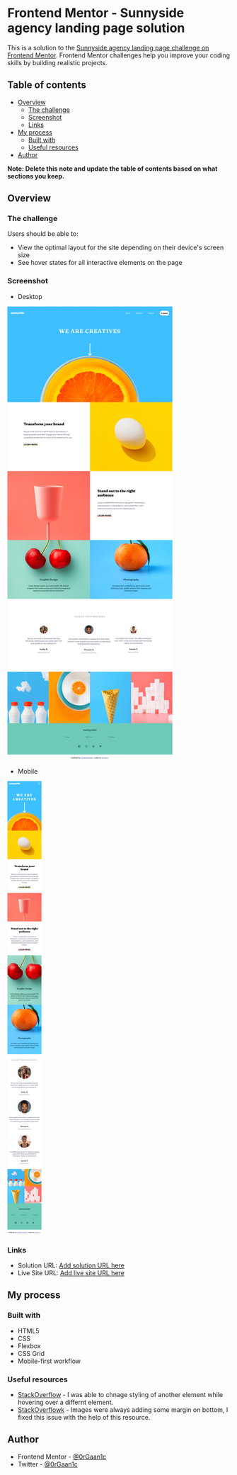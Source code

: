 # Frontend Mentor - Sunnyside agency landing page solution

This is a solution to the [Sunnyside agency landing page challenge on Frontend Mentor](https://www.frontendmentor.io/challenges/sunnyside-agency-landing-page-7yVs3B6ef). Frontend Mentor challenges help you improve your coding skills by building realistic projects.

## Table of contents

- [Overview](#overview)
  - [The challenge](#the-challenge)
  - [Screenshot](#screenshot)
  - [Links](#links)
- [My process](#my-process)
  - [Built with](#built-with)
  - [Useful resources](#useful-resources)
- [Author](#author)

**Note: Delete this note and update the table of contents based on what sections you keep.**

## Overview

### The challenge

Users should be able to:

- View the optimal layout for the site depending on their device's screen size
- See hover states for all interactive elements on the page

### Screenshot

- Desktop

![Desktop Screnshot](./desktop.png)

- Mobile

![mobile screenshot](./mobile.png)

### Links

- Solution URL: [Add solution URL here]()
- Live Site URL: [Add live site URL here]()

## My process

### Built with

- HTML5
- CSS
- Flexbox
- CSS Grid
- Mobile-first workflow

### Useful resources

- [StackOverflow](https://stackoverflow.com/questions/6910049/on-a-css-hover-event-can-i-change-another-divs-styling) - I was able to chnage styling of another element while hovering over a differnt element.
- [StackOverflowk](https://stackoverflow.com/questions/10844205/html-5-strange-img-always-adds-3px-margin-at-bottom) - Images were always adding some margin on bottom, I fixed this issue with the help of this resource.

## Author

- Frontend Mentor - [@0rGaan1c](https://www.frontendmentor.io/profile/organic-042)
- Twitter - [@0rGaan1c](https://www.twitter.com/0rGaan1c)
